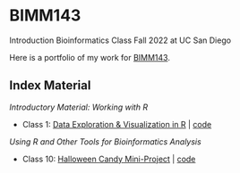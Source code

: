 # BIMM143
Introduction Bioinformatics Class Fall 2022 at UC San Diego

Here is a portfolio of my work for [BIMM143](https://bioboot.github.io/bimm143_F22/).

## Index Material
*Introductory Material: Working with R*
- Class 1: [Data Exploration & Visualization in R]() | [code]()

*Using R and Other Tools for Bioinformatics Analysis*
- Class 10: [Halloween Candy Mini-Project](https://github.com/g1cole/bimm143/blob/main/class10/class10Project.md) | [code](https://github.com/g1cole/bimm143/blob/main/class10/class10Project.qmd)
